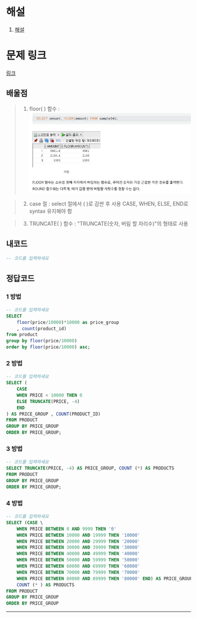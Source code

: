 # 해설

1. [해설]()

# 문제 링크

[링크](https://school.programmers.co.kr/learn/courses/30/lessons/131530)

## 배울점

> 1. floor( ) 함수 :
>    <img src='images/2022-11-02-23-22-01.png' />

> 2. case 절 : select 절에서 ( )로 감싼 후 사용
>    CASE, WHEN, ELSE, END로 syntax 유지해야 함

> 3. TRUNCATE( ) 함수 : 
> "TRUNCATE(숫자, 버림 할 자리수)"의 형태로 사용

## 내코드

```sql
-- 코드를 입력하세요

```

## 정답코드

### 1 방법

```sql
-- 코드를 입력하세요
SELECT
    floor(price/10000)*10000 as price_group
    , count(product_id)
from product
group by floor(price/10000)
order by floor(price/10000) asc;

```

### 2 방법

```sql
-- 코드를 입력하세요
SELECT (
    CASE
    WHEN PRICE < 10000 THEN 0
    ELSE TRUNCATE(PRICE, -4)
    END
) AS PRICE_GROUP , COUNT(PRODUCT_ID)
FROM PRODUCT
GROUP BY PRICE_GROUP
ORDER BY PRICE_GROUP;

```

### 3 방법

```sql
-- 코드를 입력하세요
SELECT TRUNCATE(PRICE, -4) AS PRICE_GROUP, COUNT (*) AS PRODUCTS
FROM PRODUCT
GROUP BY PRICE_GROUP
ORDER BY PRICE_GROUP;

```

### 4 방법

```sql
-- 코드를 입력하세요
SELECT (CASE \
    WHEN PRICE BETWEEN 0 AND 9999 THEN '0'
    WHEN PRICE BETWEEN 10000 AND 19999 THEN '10000'
    WHEN PRICE BETWEEN 20000 AND 29999 THEN '20000'
    WHEN PRICE BETWEEN 30000 AND 39999 THEN '30000'
    WHEN PRICE BETWEEN 40000 AND 49999 THEN '40000'
    WHEN PRICE BETWEEN 50000 AND 59999 THEN '50000'
    WHEN PRICE BETWEEN 60000 AND 69999 THEN '60000'
    WHEN PRICE BETWEEN 70000 AND 79999 THEN '70000'
    WHEN PRICE BETWEEN 80000 AND 89999 THEN '80000' END) AS PRICE_GROUP,
    COUNT (* ) AS PRODUCTS
FROM PRODUCT
GROUP BY PRICE_GROUP
ORDER BY PRICE_GROUP

```

---
